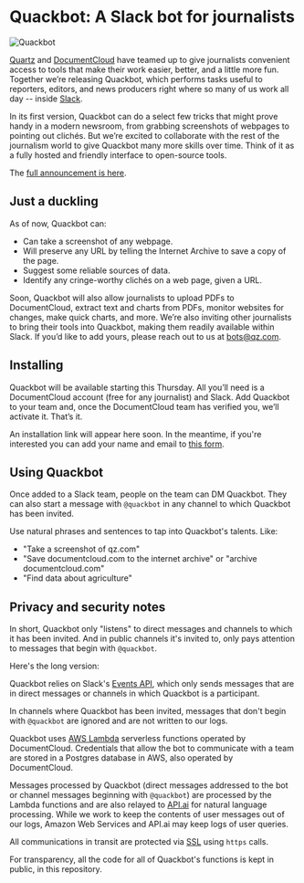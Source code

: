 # Quackbot: A Slack bot for journalists

![Quackbot](.images/quackbot-icon_108.png)

[Quartz](https://qz.com) and [DocumentCloud](http://documencloud.org) have teamed up to give journalists convenient access to tools that make their work easier, better, and a little more fun. Together we’re releasing Quackbot, which performs tasks useful to reporters, editors, and news producers right where so many of us work all day -- inside [Slack](http://slack.com).

In its first version, Quackbot can do a select few tricks that might prove handy in a modern newsroom, from grabbing screenshots of webpages to pointing out clichés. But we’re excited to collaborate with the rest of the journalism world to give Quackbot many more skills over time. Think of it as a fully hosted and friendly interface to open-source tools.

The [full announcement is here](https://bots.qz.com/2017/10/03/announcing-quackbot-a-slack-bot-for-journalists-from-quartz-and-documentcloud/).

## Just a duckling

As of now, Quackbot can:

- Can take a screenshot of any webpage.
- Will preserve any URL by telling the Internet Archive to save a copy of the page.
- Suggest some reliable sources of data.
- Identify any cringe-worthy clichés on a web page, given a URL.

Soon, Quackbot will also allow journalists to upload PDFs to DocumentCloud, extract text and charts from PDFs, monitor websites for changes, make quick charts, and more. We’re also inviting other journalists to bring their tools into Quackbot, making them readily available within Slack. If you’d like to add yours, please reach out to us at bots@qz.com.

## Installing

Quackbot will be available starting this Thursday. All you’ll need is a DocumentCloud account (free for any journalist) and Slack. Add Quackbot to your team and, once the DocumentCloud team has verified you, we’ll activate it. That’s it.

An installation link will appear here soon. In the meantime, if you're interested you can add your name and email to [this form](https://docs.google.com/forms/d/e/1FAIpQLSeSXJrqd-_uIaN8riPNsn1Wk66y8AtGQbuBLGSk6aLGicj3fQ/viewform?usp=sf_link).

## Using Quackbot

Once added to a Slack team, people on the team can DM Quackbot. They can also start a message with `@quackbot` in any channel to which Quackbot has been invited.

Use natural phrases and sentences to tap into Quackbot's talents. Like:

- "Take a screenshot of qz.com"
- "Save documentcloud.com to the internet archive" or "archive documentcloud.com"
- "Find data about agriculture"

## Privacy and security notes

In short, Quackbot only "listens" to direct messages and channels to which it has been invited. And in public channels it's invited to, only pays attention to messages that begin with `@quackbot`.

Here's the long version:

Quackbot relies on Slack's [Events API](https://api.slack.com/events-api), which only sends messages that are in direct messages or channels in which Quackbot is a participant. 

In channels where Quackbot has been invited, messages that don't begin with `@quackbot` are ignored and are not written to our logs.

Quackbot uses [AWS Lambda](https://aws.amazon.com/lambda/) serverless functions operated by DocumentCloud. Credentials that allow the bot to communicate with a team are stored in a Postgres database in AWS, also operated by DocumentCloud.

Messages processed by Quackbot (direct messages addressed to the bot or channel messages beginning with `@quackbot`) are processed by the Lambda functions and are also relayed to [API.ai](http://api.ai) for natural language processing. While we work to keep the contents of user messages out of our logs, Amazon Web Services and API.ai may keep logs of user queries.

All communications in transit are protected via [SSL](https://en.wikipedia.org/wiki/Transport_Layer_Security) using `https` calls.

For transparency, all the code for all of Quackbot's functions is kept in public, in this repository.


